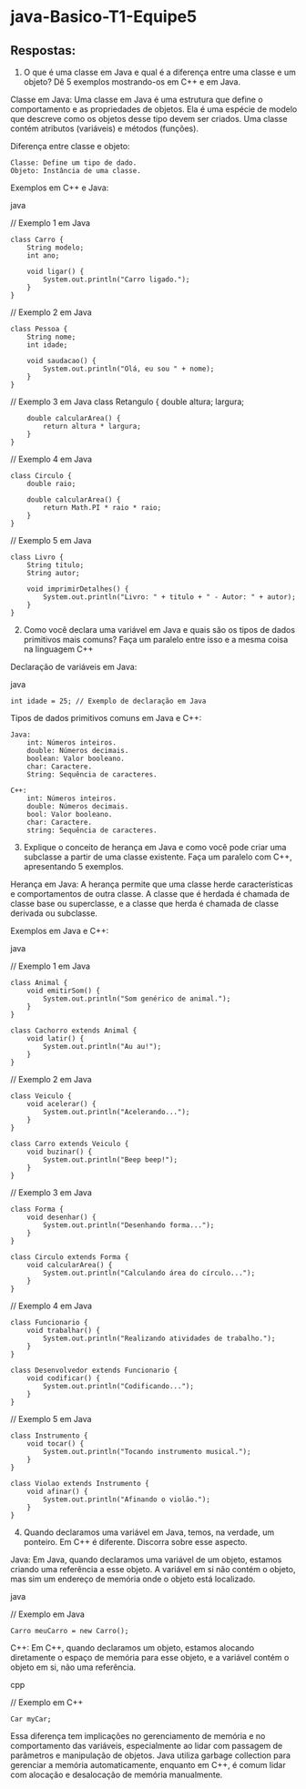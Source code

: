 # java-Basico-T1-Equipe5

## Respostas:
1. O que é uma classe em Java e qual é a diferença entre uma classe e um objeto? Dê 5 exemplos mostrando-os em C++ e em Java.

Classe em Java:
Uma classe em Java é uma estrutura que define o comportamento e as propriedades de objetos. Ela é uma espécie de modelo que descreve como os objetos desse tipo devem ser criados. Uma classe contém atributos (variáveis) e métodos (funções).

Diferença entre classe e objeto:

    Classe: Define um tipo de dado.
    Objeto: Instância de uma classe.

Exemplos em C++ e Java:

java

// Exemplo 1 em Java

    class Carro {
        String modelo;
        int ano;

        void ligar() {
            System.out.println("Carro ligado.");
        }
    }

// Exemplo 2 em Java

    class Pessoa {
        String nome;
        int idade;

        void saudacao() {
            System.out.println("Olá, eu sou " + nome);
        }
    }

// Exemplo 3 em Java
    class Retangulo {
        double altura;
        largura;

        double calcularArea() {
            return altura * largura;
        }
    }

// Exemplo 4 em Java

    class Circulo {
        double raio;

        double calcularArea() {
            return Math.PI * raio * raio;
        }
    }

// Exemplo 5 em Java

    class Livro {
        String titulo;
        String autor;

        void imprimirDetalhes() {
            System.out.println("Livro: " + titulo + " - Autor: " + autor);
        }
    }

2. Como você declara uma variável em Java e quais são os tipos de dados primitivos mais comuns? Faça um paralelo entre isso e a mesma coisa na linguagem C++

Declaração de variáveis em Java:

java

    int idade = 25; // Exemplo de declaração em Java

Tipos de dados primitivos comuns em Java e C++:

    Java:
        int: Números inteiros.
        double: Números decimais.
        boolean: Valor booleano.
        char: Caractere.
        String: Sequência de caracteres.

    C++:
        int: Números inteiros.
        double: Números decimais.
        bool: Valor booleano.
        char: Caractere.
        string: Sequência de caracteres.

3. Explique o conceito de herança em Java e como você pode criar uma subclasse a partir de uma classe existente. Faça um paralelo com C++, apresentando 5 exemplos.

Herança em Java:
A herança permite que uma classe herde características e comportamentos de outra classe. A classe que é herdada é chamada de classe base ou superclasse, e a classe que herda é chamada de classe derivada ou subclasse.

Exemplos em Java e C++:

java

// Exemplo 1 em Java

    class Animal {
        void emitirSom() {
            System.out.println("Som genérico de animal.");
        }
    }

    class Cachorro extends Animal {
        void latir() {
            System.out.println("Au au!");
        }
    }

// Exemplo 2 em Java

    class Veiculo {
        void acelerar() {
            System.out.println("Acelerando...");
        }
    }

    class Carro extends Veiculo {
        void buzinar() {
            System.out.println("Beep beep!");
        }
    }

// Exemplo 3 em Java

    class Forma {
        void desenhar() {
            System.out.println("Desenhando forma...");
        }
    }

    class Circulo extends Forma {
        void calcularArea() {
            System.out.println("Calculando área do círculo...");
        }
    }

// Exemplo 4 em Java

    class Funcionario {
        void trabalhar() {
            System.out.println("Realizando atividades de trabalho.");
        }
    }

    class Desenvolvedor extends Funcionario {
        void codificar() {
            System.out.println("Codificando...");
        }
    }

// Exemplo 5 em Java

    class Instrumento {
        void tocar() {
            System.out.println("Tocando instrumento musical.");
        }
    }

    class Violao extends Instrumento {
        void afinar() {
            System.out.println("Afinando o violão.");
        }
    }

4. Quando declaramos uma variável em Java, temos, na verdade, um ponteiro. Em C++ é diferente. Discorra sobre esse aspecto.

Java:
Em Java, quando declaramos uma variável de um objeto, estamos criando uma referência a esse objeto. A variável em si não contém o objeto, mas sim um endereço de memória onde o objeto está localizado.

java

// Exemplo em Java

    Carro meuCarro = new Carro();

C++:
Em C++, quando declaramos um objeto, estamos alocando diretamente o espaço de memória para esse objeto, e a variável contém o objeto em si, não uma referência.

cpp

// Exemplo em C++

    Car myCar;

Essa diferença tem implicações no gerenciamento de memória e no comportamento das variáveis, especialmente ao lidar com passagem de parâmetros e manipulação de objetos. Java utiliza garbage collection para gerenciar a memória automaticamente, enquanto em C++, é comum lidar com alocação e desalocação de memória manualmente.
